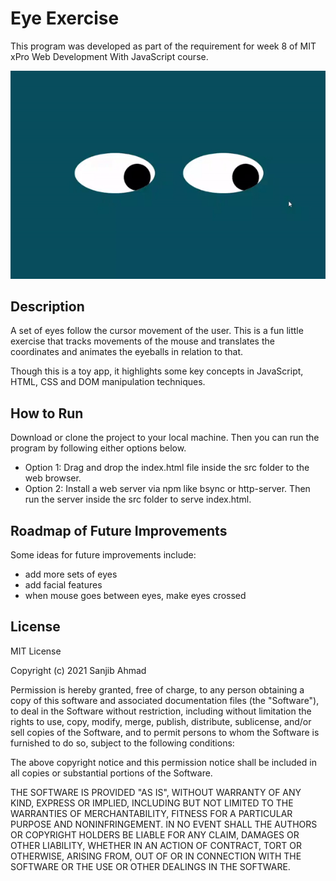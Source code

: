 # Eye Exercise

This program was developed as part of the requirement for week 8 of MIT xPro Web Development With JavaScript course.

![Eye Exercise Program Running](./src/images/eye-exercise.gif)

## Description

A set of eyes follow the cursor movement of the user. This is a fun little exercise that tracks movements of the mouse
and translates the coordinates and animates the eyeballs in relation to that.

Though this is a toy app, it highlights some key concepts in JavaScript, HTML, CSS and DOM manipulation techniques.

## How to Run

Download or clone the project to your local machine. Then you can run the program by following either options below.

- Option 1: Drag and drop the index.html file inside the src folder to the web browser.
- Option 2: Install a web server via npm like bsync or http-server. Then run the server inside the src folder to serve
  index.html.

## Roadmap of Future Improvements

Some ideas for future improvements include:

- add more sets of eyes
- add facial features
- when mouse goes between eyes, make eyes crossed

## License

MIT License

Copyright (c) 2021 Sanjib Ahmad

Permission is hereby granted, free of charge, to any person obtaining a copy of this software and associated
documentation files (the "Software"), to deal in the Software without restriction, including without limitation the
rights to use, copy, modify, merge, publish, distribute, sublicense, and/or sell copies of the Software, and to permit
persons to whom the Software is furnished to do so, subject to the following conditions:

The above copyright notice and this permission notice shall be included in all copies or substantial portions of the
Software.

THE SOFTWARE IS PROVIDED "AS IS", WITHOUT WARRANTY OF ANY KIND, EXPRESS OR IMPLIED, INCLUDING BUT NOT LIMITED TO THE
WARRANTIES OF MERCHANTABILITY, FITNESS FOR A PARTICULAR PURPOSE AND NONINFRINGEMENT. IN NO EVENT SHALL THE AUTHORS OR
COPYRIGHT HOLDERS BE LIABLE FOR ANY CLAIM, DAMAGES OR OTHER LIABILITY, WHETHER IN AN ACTION OF CONTRACT, TORT OR
OTHERWISE, ARISING FROM, OUT OF OR IN CONNECTION WITH THE SOFTWARE OR THE USE OR OTHER DEALINGS IN THE SOFTWARE.